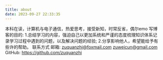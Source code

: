 ```yaml
---
title: about
date: 2023-09-27 22:33:35
---
```

本科在读，计算机与电子通信，热爱思考，接受新知，时常反省，偶尔emo
写博客的目的:
    1.总结学习的内容，强迫自己以更加系统和严谨的态度梳理知识体系记录学习过程中遇到的问题，以及解决问题的经验;
    2.分享影响他人，希望能给予有些许的帮助。
联系方式
邮箱: zuquanzhi@foxmail.com
      zuweicun@gmail.com
GitHub: https://github.com/zuquanzhi